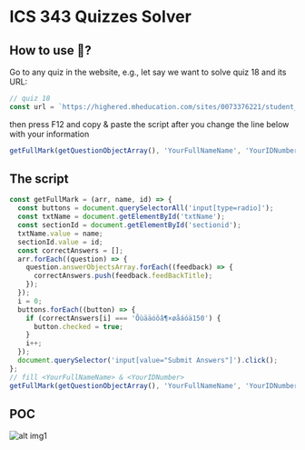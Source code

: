 # ICS 343 Quizzes Solver

## How to use 🤔?

Go to any quiz in the website, e.g., let say we want to solve quiz 18 and its URL:

```javascript
// quiz 18
const url = `https://highered.mheducation.com/sites/0073376221/student_view0/chapter18/quizzes.html`;
```

then press F12 and copy & paste the script after you change the line below with your information

```javascript
getFullMark(getQuestionObjectArray(), 'YourFullNameName', 'YourIDNumber');
```

## The script

```javascript
const getFullMark = (arr, name, id) => {
  const buttons = document.querySelectorAll('input[type=radio]');
  const txtName = document.getElementById('txtName');
  const sectionId = document.getElementById('sectionid');
  txtName.value = name;
  sectionId.value = id;
  const correctAnswers = [];
  arr.forEach((question) => {
    question.answerObjectsArray.forEach((feedback) => {
      correctAnswers.push(feedback.feedBackTitle);
    });
  });
  i = 0;
  buttons.forEach((button) => {
    if (correctAnswers[i] === 'Õùääóõâ¶×øåáóä150') {
      button.checked = true;
    }
    i++;
  });
  document.querySelector('input[value="Submit Answers"]').click();
};
// fill <YourFullNameName> & <YourIDNumber>
getFullMark(getQuestionObjectArray(), 'YourFullNameName', 'YourIDNumber');
```

## POC

![alt img1](https://github.com/q4q0/ICS-343-Quizzes-Solver/blob/master/assets/img1.png?raw=true)
